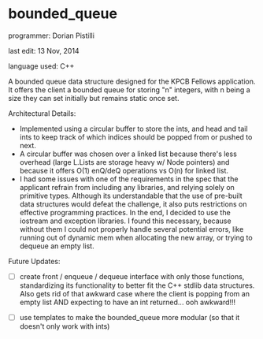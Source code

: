 bounded_queue
=============

programmer: Dorian Pistilli

last edit: 13 Nov, 2014

language used: C++


A bounded queue data structure designed for the KPCB Fellows
application. It offers the client a bounded queue for storing "n"
integers, with n being a size they can set initially but remains
static once set.


Architectural Details:

- Implemented using a circular buffer to store the ints, and head
and tail ints to keep track of which indices should be popped from
or pushed to next.
- A circular buffer was chosen over a linked list because there's 
less overhead (large L.Lists are storage heavy w/ Node pointers)
and because it offers O(1) enQ/deQ operations vs O(n) for linked
list.
- I had some issues with one of the requirements in the spec that the
applicant refrain from including any libraries, and relying solely
on primitive types. Although its understandable that the use of
pre-built data structures would defeat the challenge, it also puts
restrictions on effective programming practices. In the end, I
decided to use the iostream and exception libraries. I found this
necessary, because without them I could not properly handle several
potential errors, like running out of dynamic mem when allocating
the new array, or trying to dequeue an empty list.


Future Updates:
- [ ] create front / enqueue / dequeue interface with only those functions,
standardizing its functionality to better fit the C++ stdlib data 
structures. Also gets rid of that awkward case where the client is popping 
from an empty list AND expecting to have an int returned... ooh awkward!!!
- [ ] use templates to make the bounded_queue more modular (so that it 
doesn't only work with ints)







